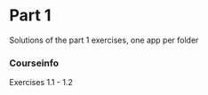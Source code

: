 # Part 1
Solutions of the part 1 exercises, one app per folder 

### Courseinfo
Exercises 1.1 - 1.2
